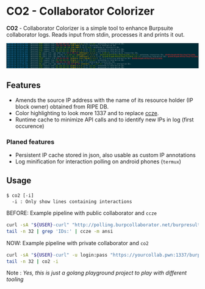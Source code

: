 # CO2 - Collaborator Colorizer

**CO2** - Collaborator Colorizer is a simple tool to enhance Burpsuite collaborator logs. Reads input from stdin, processes it and prints it out. 

![example-output](example.png)


## Features

* Amends the source IP address with the name of its resource holder (IP block owner) obtained from RIPE DB.
* Color highlighting to look more 1337 and to replace [ccze](https://github.com/cornet/ccze).
* Runtime cache to minimize API calls and to identify new IPs in log (first occurence)

### Planed features

* Persistent IP cache stored in json, also usable as custom IP annotations
* Log minification for interaction polling on android phones (`termux`)

## Usage

```
$ co2 [-i]
  -i : Only show lines containing interactions
```

BEFORE: Example pipeline with public collaborator and `ccze`

```bash
curl -sA "${USER}-curl" "http://polling.burpcollaborator.net/burpresults?biid=${BIID}" | \
tail -n 32 | grep 'IDs:' | ccze -m ansi
```

NOW: Example pipeline with private collaborator and `co2`

```bash
curl -sA "${USER}-curl" -u login:pass "https://yourcollab.pwn:1337/burp.txt?${RANDOM}" | \
tail -n 32 | co2 -i
```


Note : *Yes, this is just a golang playground project to play with different tooling*